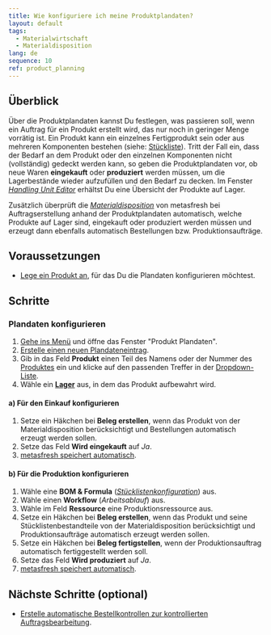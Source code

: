 ```yaml
---
title: Wie konfiguriere ich meine Produktplandaten?
layout: default
tags:
  - Materialwirtschaft
  - Materialdisposition
lang: de
sequence: 10
ref: product_planning
---
```


## Überblick
Über die Produktplandaten kannst Du festlegen, was passieren soll, wenn ein Auftrag für ein Produkt erstellt wird, das nur noch in geringer Menge vorrätig ist. Ein Produkt kann ein einzelnes Fertigprodukt sein oder aus mehreren Komponenten bestehen (siehe: [Stückliste](Stueckliste_erstellen)). Tritt der Fall ein, dass der Bedarf an dem Produkt oder den einzelnen Komponenten nicht (vollständig) gedeckt werden kann, so geben die Produktplandaten vor, ob neue Waren **eingekauft** oder **produziert** werden müssen, um die Lagerbestände wieder aufzufüllen und den Bedarf zu decken. Im Fenster [*Handling Unit Editor*](Menu) erhältst Du eine Übersicht der Produkte auf Lager.

Zusätzlich überprüft die [*Materialdisposition*](Materialdisposition_Grundlagen) von metasfresh bei Auftragserstellung anhand der Produktplandaten automatisch, welche Produkte auf Lager sind, eingekauft oder produziert werden müssen und erzeugt dann ebenfalls automatisch Bestellungen bzw. Produktionsaufträge.

## Voraussetzungen
- [Lege ein Produkt an](NeuesProdukt), für das Du die Plandaten konfigurieren möchtest.

## Schritte

### Plandaten konfigurieren
1. [Gehe ins Menü](Menu) und öffne das Fenster "Produkt Plandaten".
1. [Erstelle einen neuen Plandateneintrag](Neuer_Datensatz_Fenster_Webui).
1. Gib in das Feld **Produkt** einen Teil des Namens oder der Nummer des [Produktes](NeuesProdukt) ein und klicke auf den passenden Treffer in der <a href="Keyboard_Shortcuts_Liste#dropdown" title="Dynamisches Suchfeld (Autocomplete)">Dropdown-Liste</a>.
1. Wähle ein [**Lager**](Neues_Lager_anlegen) aus, in dem das Produkt aufbewahrt wird.

#### a) Für den Einkauf konfigurieren
1. Setze ein Häkchen bei **Beleg erstellen**, wenn das Produkt von der Materialdisposition berücksichtigt und Bestellungen automatisch erzeugt werden sollen.
1. Setze das Feld **Wird eingekauft** auf *Ja*.
1. [metasfresh speichert automatisch](Speicheranzeige).

#### b) Für die Produktion konfigurieren
1. Wähle eine **BOM & Formula** ([*Stücklistenkonfiguration*](Stueckliste_erstellen)) aus.
1. Wähle einen **Workflow** (*Arbeitsablauf*) aus.
1. Wähle im Feld **Ressource** eine Produktionsressource aus.
1. Setze ein Häkchen bei **Beleg erstellen**, wenn das Produkt und seine Stücklistenbestandteile von der Materialdisposition berücksichtigt und Produktionsaufträge automatisch erzeugt werden sollen.
1. Setze ein Häkchen bei **Beleg fertigstellen**, wenn der Produktionsauftrag automatisch fertiggestellt werden soll.
1. Setze das Feld **Wird produziert** auf *Ja*.
1. [metasfresh speichert automatisch](Speicheranzeige).

## Nächste Schritte (optional)
- [Erstelle automatische Bestellkontrollen zur kontrollierten Auftragsbearbeitung](Automatische_Bestellkontrollen).
